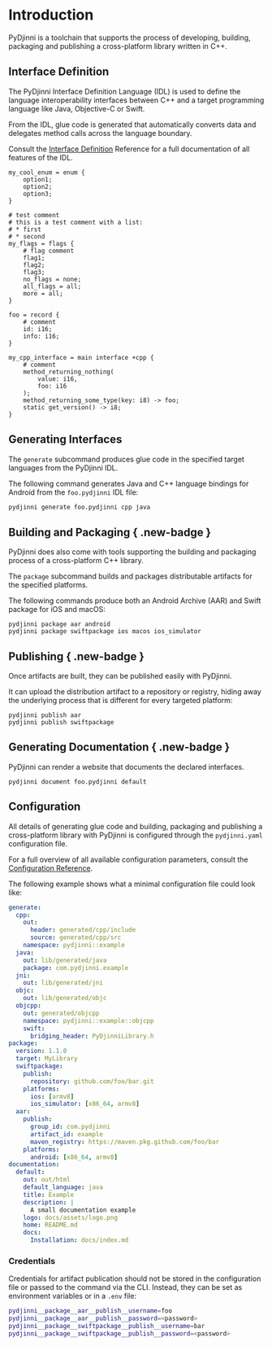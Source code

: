 # Introduction

PyDjinni is a toolchain that supports the process of developing, building, packaging and publishing a cross-platform 
library written in C++.

## Interface Definition

The PyDjinni Interface Definition Language (IDL) is used to define the language interoperability interfaces between
C++ and a target programming language like Java, Objective-C or Swift.

From the IDL, glue code is generated that automatically converts data and delegates
method calls across the language boundary.

Consult the [Interface Definition](idl.md) Reference for a full documentation of all features of the IDL.

```djinni
my_cool_enum = enum {
    option1;
    option2;
    option3;
}

# test comment
# this is a test comment with a list:
# * first
# * second
my_flags = flags {
    # flag comment
    flag1;
    flag2;
    flag3;
    no_flags = none;
    all_flags = all;
    more = all;
}

foo = record {
    # comment
    id: i16;
    info: i16;
}

my_cpp_interface = main interface +cpp {
    # comment
    method_returning_nothing(
        value: i16,
        foo: i16
    );
    method_returning_some_type(key: i8) -> foo;
    static get_version() -> i8;
}
```


## Generating Interfaces

The `generate` subcommand produces glue code in the specified target languages from the PyDjinni IDL.

The following command generates Java and C++ language bindings for Android from the `foo.pydjinni` IDL file:

```bash
pydjinni generate foo.pydjinni cpp java
```

## Building and Packaging { .new-badge }

PyDjinni does also come with tools supporting the building and packaging process of a cross-platform C++ library.

The `package` subcommand builds and packages distributable artifacts for the specified platforms.

The following commands produce both an Android Archive (AAR) and Swift package for iOS and macOS:

```
pydjinni package aar android
pydjinni package swiftpackage ios macos ios_simulator
```

## Publishing { .new-badge }

Once artifacts are built, they can be published easily with PyDjinni.

It can upload the distribution artifact to a repository or registry, hiding away the underlying process that is 
different for every targeted platform:

```shell
pydjinni publish aar
pydjinni publish swiftpackage
```

## Generating Documentation { .new-badge }

PyDjinni can render a website that documents the declared interfaces.

```shell
pydjinni document foo.pydjinni default
```

## Configuration

All details of generating glue code and building, packaging and publishing a cross-platform library with PyDjinni is
configured through the `pydjinni.yaml` configuration file.

For a full overview of all available configuration parameters, consult the [Configuration Reference](config.md).

The following example shows what a minimal configuration file could look like:

```yaml
generate:
  cpp:
    out:
      header: generated/cpp/include
      source: generated/cpp/src
    namespace: pydjinni::example
  java:
    out: lib/generated/java
    package: com.pydjinni.example
  jni:
    out: lib/generated/jni
  objc:
    out: lib/generated/objc
  objcpp:
    out: generated/objcpp
    namespace: pydjinni::example::objcpp
    swift:
      bridging_header: PyDjinniLibrary.h
package:
  version: 1.1.0
  target: MyLibrary
  swiftpackage:
    publish:
      repository: github.com/foo/bar.git
    platforms:
      ios: [armv8]
      ios_simulator: [x86_64, armv8]
  aar:
    publish:
      group_id: com.pydjinni
      artifact_id: example
      maven_registry: https://maven.pkg.github.com/foo/bar
    platforms:
      android: [x86_64, armv8]
documentation:
  default:
    out: out/html
    default_language: java
    title: Example
    description: |
      A small documentation example
    logo: docs/assets/logo.png
    home: README.md
    docs:
      Installation: docs/index.md
```

### Credentials

Credentials for artifact publication should not be stored in the configuration file or passed to the command via the CLI.
Instead, they can be set as environment variables or in a `.env` file:

```sh
pydjinni__package__aar__publish__username=foo
pydjinni__package__aar__publish__password=<password>
pydjinni__package__swiftpackage__publish__username=bar
pydjinni__package__swiftpackage__publish__password=<password>
```
